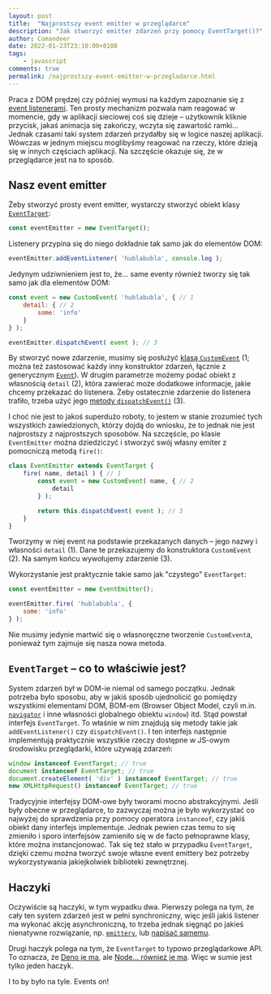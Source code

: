 ```yaml
---
layout: post
title:  "Najprostszy event emitter w przeglądarce"
description: "Jak stworzyć emitter zdarzeń przy pomocy EventTarget()?"
author: Comandeer
date: 2022-01-23T23:10:00+0100
tags:
    - javascript
comments: true
permalink: /najprostszy-event-emitter-w-przegladarce.html
---
```


Praca z DOM prędzej czy później wymusi na każdym zapoznanie się z [event listenerami](https://javascript.info/introduction-browser-events). Ten prosty mechanizm pozwala nam reagować w momencie, gdy w aplikacji sieciowej coś się dzieje – użytkownik kliknie przycisk, jakaś animacja się zakończy, wczyta się zawartość ramki… Jednak czasami taki system zdarzeń przydałby się w logice naszej aplikacji. Wówczas w jednym miejscu moglibyśmy reagować na rzeczy, które dzieją się w innych częściach aplikacji. Na szczęście okazuje się, że w przeglądarce jest na to sposób.<!--more-->

## Nasz event emitter

Żeby stworzyć prosty event emitter, wystarczy stworzyć obiekt klasy [`EventTarget`](https://developer.mozilla.org/en-US/docs/Web/API/EventTarget/EventTarget):

```javascript
const eventEmitter = new EventTarget();
```

Listenery przypina się do niego dokładnie tak samo jak do elementów DOM:

```javascript
eventEmitter.addEventListener( 'hublabubla', console.log );
```

Jedynym udziwnieniem jest to, że… same eventy również tworzy się tak samo jak dla elementów DOM:

```javascript
const event = new CustomEvent( 'hublabubla', { // 1
    detail: { // 2
    	some: 'info'
    }
} );

eventEmitter.dispatchEvent( event ); // 3
```

By stworzyć nowe zdarzenie, musimy się posłużyć [klasą `CustomEvent`](https://developer.mozilla.org/en-US/docs/Web/API/CustomEvent/CustomEvent) (1; można też zastosować każdy inny konstruktor zdarzeń, łącznie z generycznym [`Event`](https://developer.mozilla.org/en-US/docs/Web/API/Event)). W drugim parametrze możemy podać obiekt z własnością `detail` (2), która zawierać może dodatkowe informacje, jakie chcemy przekazać do listenera. Żeby ostatecznie zdarzenie do listenera trafiło, trzeba użyć jego [metody `dispatchEvent()`](https://developer.mozilla.org/en-US/docs/Web/API/EventTarget/dispatchEvent) (3).

I choć nie jest to jakoś superdużo roboty, to jestem w stanie zrozumieć tych wszystkich zawiedzionych, którzy dojdą do wniosku, że to jednak nie jest najprostszy z najprostszych sposobów. Na szczęście, po klasie `EventEmitter` można dziedziczyć i stworzyć swój własny emiter z pomocniczą metodą `fire()`:

```javascript
class EventEmitter extends EventTarget {
    fire( name, detail ) { // 1
        const event = new CustomEvent( name, { // 2
            detail
        } );

        return this.dispatchEvent( event ); // 3
    }
}
```

Tworzymy w niej event na podstawie przekazanych danych – jego nazwy i własności `detail` (1). Dane te przekazujemy do konstruktora `CustomEvent` (2). Na samym końcu wywołujemy zdarzenie (3).

Wykorzystanie jest praktycznie takie samo jak "czystego" `EventTarget`:

```javascript
const eventEmitter = new EventEmitter();

eventEmitter.fire( 'hublabubla', {
    some: 'info'
} );
```

Nie musimy jedynie martwić się o własnoręczne tworzenie `CustomEvent`a, ponieważ tym zajmuje się nasza nowa metoda.

## `EventTarget` – co to właściwie jest?

System zdarzeń był w DOM-ie niemal od samego początku. Jednak potrzeba było sposobu, aby w jakiś sposób ujednolicić go pomiędzy wszystkimi elementami DOM, BOM-em (Browser Object Model, czyli m.in. [`navigator`](https://developer.mozilla.org/en-US/docs/Web/API/Navigator) i inne własności globalnego obiektu `window`) itd. Stąd powstał interfejs `EventTarget`. To właśnie w nim znajdują się metody takie jak `addEventListener()` czy `dispatchEvent()`. I ten interfejs następnie implementują praktycznie wszystkie rzeczy dostępne w JS-owym środowisku przeglądarki, które używają zdarzeń:

```javascript
window instanceof EventTarget; // true
document instanceof EventTarget; // true
document.createElement( 'div' ) instanceof EventTarget; // true
new XMLHttpRequest() instanceof EventTarget; // true
```

Tradycyjnie interfejsy DOM-owe były tworami mocno abstrakcyjnymi. Jeśli były obecne w przeglądarce, to zazwyczaj można je było wykorzystać co najwyżej do sprawdzenia przy pomocy operatora `instanceof`, czy jakiś obiekt dany interfejs implementuje. Jednak pewien czas temu to się zmieniło i sporo interfejsów zamieniło się w de facto pełnoprawne klasy, które można instancjonować. Tak się też stało w przypadku `EventTarget`, dzięki czemu można tworzyć swoje własne event emittery bez potrzeby wykorzystywania jakiejkolwiek biblioteki zewnętrznej.

## Haczyki

Oczywiście są haczyki, w tym wypadku dwa. Pierwszy polega na tym, że cały ten system zdarzeń jest w pełni synchroniczny, więc jeśli jakiś listener ma wykonać akcję asynchroniczną, to trzeba jednak sięgnąć po jakieś nienatywne rozwiązanie, np. [`emittery`](https://www.npmjs.com/package/emittery), lub [napisać samemu](https://github.com/Comandeer/mocha-lib-tester/blob/e64c6e1203de9c755bcb62eb744789a49ef08a8a/src/EventEmitter.js).

Drugi haczyk polega na tym, że `EventTarget` to typowo przeglądarkowe API. To oznacza, że [Deno je ma](https://deno.land/x/deno@v1.6.2/docs/runtime/web_platform_apis.md#codecustomeventcode-codeeventtargetcode-and-codeeventlistenercode), ale [Node… również je ma](https://nodejs.org/api/events.html#eventtarget-and-event-api). Więc w sumie jest tylko jeden haczyk.

I to by było na tyle. Events on!
